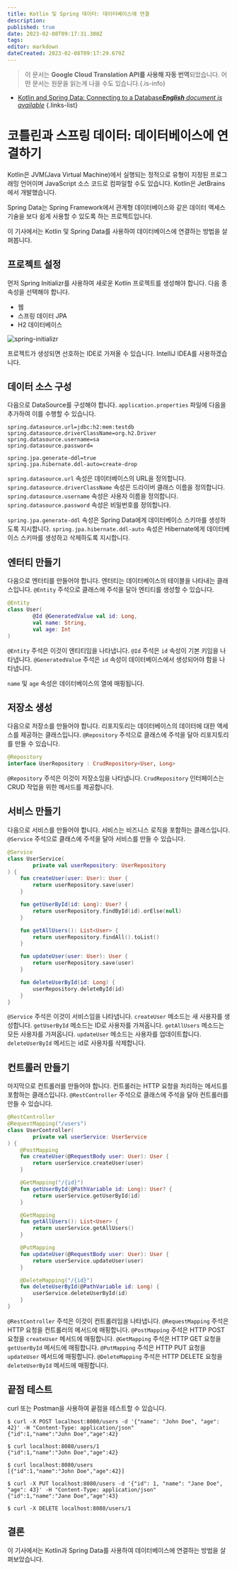 ```yaml
---
title: Kotlin 및 Spring 데이터: 데이터베이스에 연결
description: 
published: true
date: 2023-02-08T09:17:31.308Z
tags: 
editor: markdown
dateCreated: 2023-02-08T09:17:29.679Z
---
```


> 이 문서는 **Google Cloud Translation API를 사용해 자동 번역**되었습니다.
어떤 문서는 원문을 읽는게 나을 수도 있습니다.{.is-info}



- [Kotlin and Spring Data: Connecting to a Database***English** document is available*](/en/Knowledge-base/Kotlin/kotlin-and-spring-data-connecting-to-a-database)
{.links-list}


# 코틀린과 스프링 데이터: 데이터베이스에 연결하기

Kotlin은 JVM(Java Virtual Machine)에서 실행되는 정적으로 유형이 지정된 프로그래밍 언어이며 JavaScript 소스 코드로 컴파일할 수도 있습니다. Kotlin은 JetBrains에서 개발했습니다.

Spring Data는 Spring Framework에서 관계형 데이터베이스와 같은 데이터 액세스 기술을 보다 쉽게 사용할 수 있도록 하는 프로젝트입니다.

이 기사에서는 Kotlin 및 Spring Data를 사용하여 데이터베이스에 연결하는 방법을 살펴봅니다.

## 프로젝트 설정

먼저 Spring Initializr를 사용하여 새로운 Kotlin 프로젝트를 생성해야 합니다. 다음 종속성을 선택해야 합니다.

- 웹
- 스프링 데이터 JPA
- H2 데이터베이스

![spring-initializr](https://i.imgur.com/G9dLNcJ.png)

프로젝트가 생성되면 선호하는 IDE로 가져올 수 있습니다. IntelliJ IDEA를 사용하겠습니다.

## 데이터 소스 구성

다음으로 DataSource를 구성해야 합니다. `application.properties` 파일에 다음을 추가하여 이를 수행할 수 있습니다.

```properties
spring.datasource.url=jdbc:h2:mem:testdb
spring.datasource.driverClassName=org.h2.Driver
spring.datasource.username=sa
spring.datasource.password=

spring.jpa.generate-ddl=true
spring.jpa.hibernate.ddl-auto=create-drop
```

`spring.datasource.url` 속성은 데이터베이스의 URL을 정의합니다. `spring.datasource.driverClassName` 속성은 드라이버 클래스 이름을 정의합니다. `spring.datasource.username` 속성은 사용자 이름을 정의합니다. `spring.datasource.password` 속성은 비밀번호를 정의합니다.

`spring.jpa.generate-ddl` 속성은 Spring Data에게 데이터베이스 스키마를 생성하도록 지시합니다. `spring.jpa.hibernate.ddl-auto` 속성은 Hibernate에게 데이터베이스 스키마를 생성하고 삭제하도록 지시합니다.

## 엔터티 만들기

다음으로 엔터티를 만들어야 합니다. 엔터티는 데이터베이스의 테이블을 나타내는 클래스입니다. `@Entity` 주석으로 클래스에 주석을 달아 엔티티를 생성할 수 있습니다.

```kotlin
@Entity
class User(
        @Id @GeneratedValue val id: Long,
        val name: String,
        val age: Int
)
```

`@Entity` 주석은 이것이 엔티티임을 나타냅니다. `@Id` 주석은 `id` 속성이 기본 키임을 나타냅니다. `@GeneratedValue` 주석은 `id` 속성이 데이터베이스에서 생성되어야 함을 나타냅니다.

`name` 및 `age` 속성은 데이터베이스의 열에 매핑됩니다.

## 저장소 생성

다음으로 저장소를 만들어야 합니다. 리포지토리는 데이터베이스의 데이터에 대한 액세스를 제공하는 클래스입니다. `@Repository` 주석으로 클래스에 주석을 달아 리포지토리를 만들 수 있습니다.

```kotlin
@Repository
interface UserRepository : CrudRepository<User, Long>
```

`@Repository` 주석은 이것이 저장소임을 나타냅니다. `CrudRepository` 인터페이스는 CRUD 작업을 위한 메서드를 제공합니다.

## 서비스 만들기

다음으로 서비스를 만들어야 합니다. 서비스는 비즈니스 로직을 포함하는 클래스입니다. `@Service` 주석으로 클래스에 주석을 달아 서비스를 만들 수 있습니다.

```kotlin
@Service
class UserService(
        private val userRepository: UserRepository
) {
    fun createUser(user: User): User {
        return userRepository.save(user)
    }

    fun getUserById(id: Long): User? {
        return userRepository.findById(id).orElse(null)
    }

    fun getAllUsers(): List<User> {
        return userRepository.findAll().toList()
    }

    fun updateUser(user: User): User {
        return userRepository.save(user)
    }

    fun deleteUserById(id: Long) {
        userRepository.deleteById(id)
    }
}
```

`@Service` 주석은 이것이 서비스임을 나타냅니다. `createUser` 메소드는 새 사용자를 생성합니다. `getUserById` 메소드는 ID로 사용자를 가져옵니다. `getAllUsers` 메소드는 모든 사용자를 가져옵니다. `updateUser` 메소드는 사용자를 업데이트합니다. `deleteUserById` 메서드는 id로 사용자를 삭제합니다.

## 컨트롤러 만들기

마지막으로 컨트롤러를 만들어야 합니다. 컨트롤러는 HTTP 요청을 처리하는 메서드를 포함하는 클래스입니다. `@RestController` 주석으로 클래스에 주석을 달아 컨트롤러를 만들 수 있습니다.

```kotlin
@RestController
@RequestMapping("/users")
class UserController(
        private val userService: UserService
) {
    @PostMapping
    fun createUser(@RequestBody user: User): User {
        return userService.createUser(user)
    }

    @GetMapping("/{id}")
    fun getUserById(@PathVariable id: Long): User? {
        return userService.getUserById(id)
    }

    @GetMapping
    fun getAllUsers(): List<User> {
        return userService.getAllUsers()
    }

    @PutMapping
    fun updateUser(@RequestBody user: User): User {
        return userService.updateUser(user)
    }

    @DeleteMapping("/{id}")
    fun deleteUserById(@PathVariable id: Long) {
        userService.deleteUserById(id)
    }
}
```

`@RestController` 주석은 이것이 컨트롤러임을 나타냅니다. `@RequestMapping` 주석은 HTTP 요청을 컨트롤러의 메서드에 매핑합니다. `@PostMapping` 주석은 HTTP POST 요청을 `createUser` 메서드에 매핑합니다. `@GetMapping` 주석은 HTTP GET 요청을 `getUserById` 메서드에 매핑합니다. `@PutMapping` 주석은 HTTP PUT 요청을 `updateUser` 메서드에 매핑합니다. `@DeleteMapping` 주석은 HTTP DELETE 요청을 `deleteUserById` 메서드에 매핑합니다.

## 끝점 테스트

curl 또는 Postman을 사용하여 끝점을 테스트할 수 있습니다.

```
$ curl -X POST localhost:8080/users -d '{"name": "John Doe", "age": 42}' -H "Content-Type: application/json"
{"id":1,"name":"John Doe","age":42}

$ curl localhost:8080/users/1
{"id":1,"name":"John Doe","age":42}

$ curl localhost:8080/users
[{"id":1,"name":"John Doe","age":42}]

$ curl -X PUT localhost:8080/users -d '{"id": 1, "name": "Jane Doe", "age": 43}' -H "Content-Type: application/json"
{"id":1,"name":"Jane Doe","age":43}

$ curl -X DELETE localhost:8080/users/1
```

## 결론

이 기사에서는 Kotlin과 Spring Data를 사용하여 데이터베이스에 연결하는 방법을 살펴보았습니다.